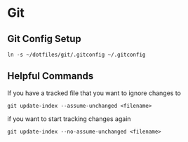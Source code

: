 Git
===

## Git Config Setup

```ln -s ~/dotfiles/git/.gitconfig ~/.gitconfig```

## Helpful Commands

If you have a tracked file that you want to ignore changes to

```git update-index --assume-unchanged <filename>```

if you want to start tracking changes again

```git update-index --no-assume-unchanged <filename>```
